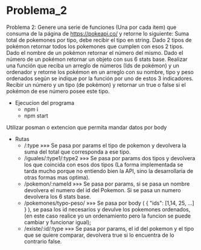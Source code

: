 # Problema_2

Problema 2:  Genere una serie de funciones (Una por cada ítem) que consuma de la página de https://pokeapi.co/ y retorne lo siguiente:
Suma total de pokemones por tipo, debe recibir el tipo en string.
Dado 2 tipos de pokémon retornar todos los pokemones que cumplen con esos 2 tipos.
Dado el nombre de un pokémon retornar el número del mismo.
Dado el número de un pokémon retornar un objeto con sus 6 stats base.
Realizar una función que reciba un arreglo de números (Ids de pokémon) y un ordenador y retorne los pokémon en un arreglo con su nombre, tipo y peso ordenados según se indique por la función por uno de estos 3 indicadores.
Recibir un número y un tipo (de pokémon) y retornar un true o false si el pokémon de ese número posee este tipo.


* Ejecucion del programa
    * npm i
    * npm start

Utilizar posman o extencion que permita mandar datos por body

* Rutas
    * /:type »»» Se pasa por params el tipo de pokemon y devolvera la suma del total que corresponda a ese tipo.
    * /iguales/:type1/:type2 »»» Se pasa por params dos tipos y devolvera los que coincida con esos dos tipos (La forma implementada se tarda mucho porque no entiendo bien la API, sino la desarrollaria de otras formas mas optima).
    * /pokemon/:nameId »»» Se pasa por params, si se pasa un nombre devolvera el numero del id del Pokemon. Si se pasa un numero devolvera los 6 stats base.
    * /pokemones/typo-peso/ »»» Se pasa por body (  { "ids": [1,14, 25, ...] }  ), se pasa los id necesarios y devulve los pokemones ordenados, (en este caso realice yo un ordenamiento pero la funcion se puede cambiar y funcionar igual);
    * /existe/:id/:type »»» Se pasa por params, el id del pokemon y el tipo que se quiere comparar, devolvera true si lo encuentra de lo contrario false.
